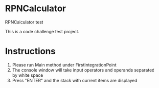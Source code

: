 # RPNCalculator
RPNCalculator test

This is a code challenge test project.

# Instructions
1. Please run Main method under FirstIntegrationPoint
2. The console window will take input operators and operands separated by white space
3. Press "ENTER" and the stack with current items are displayed
